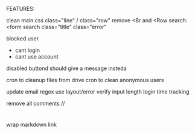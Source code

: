 FEATURES:

clean main.css
class="line" / class="row"
remove <Br and <Row
search: <form
search class="title"
class="error"


blocked user
- cant login
- cant use account


disabled buttond should give a message insteda


cron to cleanup files from drive
cron to clean anonymous users

update email regex
use layout/error
verify input length
login time tracking


remove all comments
//
#
<!-- -->



wrap markdown link